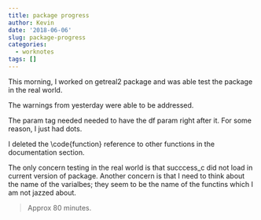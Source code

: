 ```yaml
---
title: package progress
author: Kevin
date: '2018-06-06'
slug: package-progress
categories:
  - worknotes
tags: []
---
```


This morning, I worked on getreal2 package and was able test the package in the real world.

The warnings from yesterday were able to be addressed.

The param tag needed needed to have the df param right after it. For some reason, I just had dots.

I deleted the \code{function} reference to other functions in the documentation section.

The only concern testing in the real world is that succcess_c did not load in current version of package. Another concern is that I need to think about the name of the varialbes; they seem to be the name of the functins which I am not jazzed about.

> Approx 80 minutes. 
